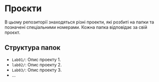 # Проєкти

В цьому репозиторії знаходяться різні проекти, які розбиті на папки та позначені спеціальними номерами. Кожна папка відповідає за свій проєкт.

## Структура папок

- `Lab01/`: Опис проекту 1.
- `lab02/`: Опис проекту 2.
- `Lab03/`: Опис проекту 3.
- ...


